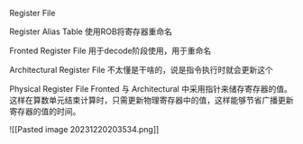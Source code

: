Register File

Register Alias Table
使用ROB将寄存器重命名

Fronted Register File
用于decode阶段使用，用于重命名

Architectural Register File
不太懂是干啥的，说是指令执行时就会更新这个

Physical Register File
Fronted 与 Architectural 中采用指针来储存寄存器的值。这样在算数单元结束计算时，只需更新物理寄存器中的值，这样能够节省广播更新寄存器的值的时间。

![[Pasted image 20231220203534.png]]